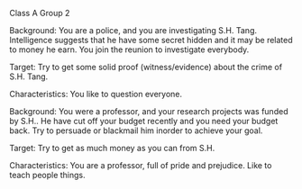 Class A Group 2

Background:
You are a police, and you are investigating S.H. Tang.  Intelligence suggests that he have some secret hidden and it may be related to money he earn.
You join the reunion to investigate everybody.

Target:
Try to get some solid proof (witness/evidence) about the crime of S.H. Tang.

Characteristics:
You like to question everyone.






Background:
You were a professor, and your research projects was funded by S.H..  He have cut off your budget recently and you need your budget back.
Try to persuade or blackmail him inorder to achieve your goal.

Target:
Try to get as much money as you can from S.H.

Characteristics:
You are a professor, full of pride and prejudice.  Like to teach people things.